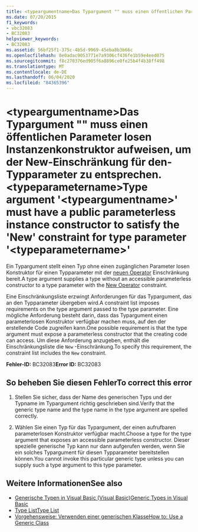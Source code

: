 ```yaml
---
title: <typeargumentname>Das Typargument "" muss einen öffentlichen Parameter losen Instanzenkonstruktor aufweisen, um der New-Einschränkung für den-Typparameter zu entsprechen. <typeparametername>
ms.date: 07/20/2015
f1_keywords:
- vbc32083
- BC32083
helpviewer_keywords:
- BC32083
ms.assetid: 56bf25f1-375c-4b5d-9969-45eba8b3b66c
ms.openlocfilehash: 8e0adac9053771e7a9306cf436fe1b59e4eed075
ms.sourcegitcommit: f8c270376ed905f6a8896ce0fe25b4f4b38ff498
ms.translationtype: MT
ms.contentlocale: de-DE
ms.lasthandoff: 06/04/2020
ms.locfileid: "84365396"
---
```

# <a name="type-argument-typeargumentname-must-have-a-public-parameterless-instance-constructor-to-satisfy-the-new-constraint-for-type-parameter-typeparametername"></a><span data-ttu-id="a3bcf-102">\<typeargumentname>Das Typargument "" muss einen öffentlichen Parameter losen Instanzenkonstruktor aufweisen, um der New-Einschränkung für den-Typparameter zu entsprechen. \<typeparametername></span><span class="sxs-lookup"><span data-stu-id="a3bcf-102">Type argument '\<typeargumentname>' must have a public parameterless instance constructor to satisfy the 'New' constraint for type parameter '\<typeparametername>'</span></span>
<span data-ttu-id="a3bcf-103">Ein Typargument stellt einen Typ ohne einen zugänglichen Parameter losen Konstruktor für einen Typparameter mit der [neuen Operator](../language-reference/operators/new-operator.md) Einschränkung bereit.</span><span class="sxs-lookup"><span data-stu-id="a3bcf-103">A type argument supplies a type without an accessible parameterless constructor to a type parameter with the [New Operator](../language-reference/operators/new-operator.md) constraint.</span></span>  
  
 <span data-ttu-id="a3bcf-104">Eine Einschränkungsliste erzwingt Anforderungen für das Typargument, das an den Typparameter übergeben wird.</span><span class="sxs-lookup"><span data-stu-id="a3bcf-104">A constraint list imposes requirements on the type argument passed to the type parameter.</span></span> <span data-ttu-id="a3bcf-105">Eine mögliche Anforderung besteht darin, dass das Typargument einen parameterlosen Konstruktor verfügbar machen muss, auf den der erstellende Code zugreifen kann.</span><span class="sxs-lookup"><span data-stu-id="a3bcf-105">One possible requirement is that the type argument must expose a parameterless constructor that the creating code can access.</span></span> <span data-ttu-id="a3bcf-106">Um diese Anforderung anzugeben, enthält die Einschränkungsliste die `New` -Einschränkung.</span><span class="sxs-lookup"><span data-stu-id="a3bcf-106">To specify this requirement, the constraint list includes the `New` constraint.</span></span>  
  
 <span data-ttu-id="a3bcf-107">**Fehler-ID:** BC32083</span><span class="sxs-lookup"><span data-stu-id="a3bcf-107">**Error ID:** BC32083</span></span>  
  
## <a name="to-correct-this-error"></a><span data-ttu-id="a3bcf-108">So beheben Sie diesen Fehler</span><span class="sxs-lookup"><span data-stu-id="a3bcf-108">To correct this error</span></span>  
  
1. <span data-ttu-id="a3bcf-109">Stellen Sie sicher, dass der Name des generischen Typs und der Typname im Typargument richtig geschrieben sind.</span><span class="sxs-lookup"><span data-stu-id="a3bcf-109">Verify that the generic type name and the type name in the type argument are spelled correctly.</span></span>  
  
2. <span data-ttu-id="a3bcf-110">Wählen Sie einen Typ für das Typargument, der einen aufrufbaren parameterlosen Konstruktor verfügbar macht.</span><span class="sxs-lookup"><span data-stu-id="a3bcf-110">Choose a type for the type argument that exposes an accessible parameterless constructor.</span></span> <span data-ttu-id="a3bcf-111">Dieser spezielle generische Typ kann nur dann aufgerufen werden, wenn Sie ein solches Typargument für diesen Typparameter bereitstellen können.</span><span class="sxs-lookup"><span data-stu-id="a3bcf-111">You cannot invoke this particular generic type unless you can supply such a type argument to this type parameter.</span></span>  
  
## <a name="see-also"></a><span data-ttu-id="a3bcf-112">Weitere Informationen</span><span class="sxs-lookup"><span data-stu-id="a3bcf-112">See also</span></span>

- [<span data-ttu-id="a3bcf-113">Generische Typen in Visual Basic (Visual Basic)</span><span class="sxs-lookup"><span data-stu-id="a3bcf-113">Generic Types in Visual Basic</span></span>](../programming-guide/language-features/data-types/generic-types.md)
- [<span data-ttu-id="a3bcf-114">Type List</span><span class="sxs-lookup"><span data-stu-id="a3bcf-114">Type List</span></span>](../language-reference/statements/type-list.md)
- [<span data-ttu-id="a3bcf-115">Vorgehensweise: Verwenden einer generischen Klasse</span><span class="sxs-lookup"><span data-stu-id="a3bcf-115">How to: Use a Generic Class</span></span>](../programming-guide/language-features/data-types/how-to-use-a-generic-class.md)

